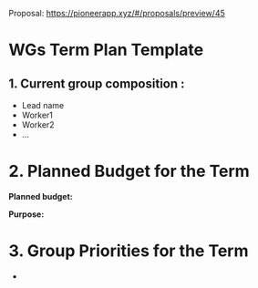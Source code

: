 Proposal: https://pioneerapp.xyz/#/proposals/preview/45

# WGs Term Plan Template

## **1. Current group composition :**

- Lead name
- Worker1
- Worker2
- …

# 2. Planned Budget for the Term

**Planned budget:**

**Purpose:**

# 3. Group Priorities for the Term

-